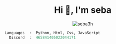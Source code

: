 <h1 align="center">Hi 👋, I'm seba</h1>

<p align="center"> <img src="https://komarev.com/ghpvc/?username=seba3h&label=Profile%20views&color=0e75b6&style=flat" alt="seba3h" /></p>

```python
Languages  :  Python, Html, Css, JavaScript
  Discord  :  465841405022044171
```
